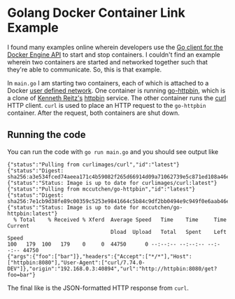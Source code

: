 # Golang Docker Container Link Example

I found many examples online wherein developers use the 
[Go client for the Docker Engine API](https://pkg.go.dev/github.com/docker/docker/client)
to start and stop containers. I couldn't find an example wherein two containers are
started and networked together such that they're able to communicate. So, this is that
example.

In `main.go` I am starting two containers, each of which is attached to a Docker
[user defined network](https://docs.docker.com/network/). One container is running
[go-httpbin](https://github.com/mccutchen/go-httpbin), which is a clone of
[Kenneth Reitz's](https://kennethreitz.org/)
[httpbin](https://httpbin.org/) service. The other container runs the [curl](https://hub.docker.com/r/curlimages/curl) HTTP client. `curl` is used to place an HTTP request to the `go-httpbin`
container. After the request, both containers are shut down.

## Running the code

You can run the code with `go run main.go` and you should see output like

```
{"status":"Pulling from curlimages/curl","id":"latest"}
{"status":"Digest: sha256:a3e534fced74aeea171c4b59082f265d66914d09a71062739e5c871ed108a46e"}
{"status":"Status: Image is up to date for curlimages/curl:latest"}
{"status":"Pulling from mccutchen/go-httpbin","id":"latest"}
{"status":"Digest: sha256:7e1cb9d38fe89c00359c5253e9841664c5b84c9df2bb0494e9c949f0e6aab46e"}
{"status":"Status: Image is up to date for mccutchen/go-httpbin:latest"}
  % Total    % Received % Xferd  Average Speed   Time    Time     Time  Current
                                 Dload  Upload   Total   Spent    Left  Speed
100   179  100   179    0     0  44750      0 --:--:-- --:--:-- --:--:-- 44750
{"args":{"foo":["bar"]},"headers":{"Accept":["*/*"],"Host":["httpbin:8080"],"User-Agent":["curl/7.74.0-DEV"]},"origin":"192.168.0.3:40894","url":"http://httpbin:8080/get?foo=bar"}
```

The final like is the JSON-formatted HTTP response from `curl`.